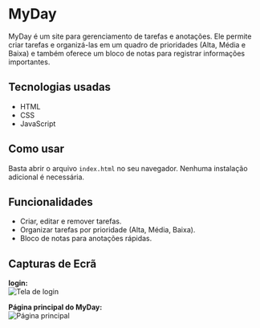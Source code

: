 # MyDay

MyDay é um site para gerenciamento de tarefas e anotações. Ele permite criar tarefas e organizá-las em um quadro de prioridades (Alta, Média e Baixa) e também oferece um bloco de notas para registrar informações importantes.

## Tecnologias usadas
- HTML
- CSS
- JavaScript

## Como usar
Basta abrir o arquivo `index.html` no seu navegador. Nenhuma instalação adicional é necessária.

## Funcionalidades
- Criar, editar e remover tarefas.
- Organizar tarefas por prioridade (Alta, Média, Baixa).
- Bloco de notas para anotações rápidas.

## Capturas de Ecrã 

**login:**  
![Tela de login](https://i.postimg.cc/NFKY61QP/chrome-Fr-Xkh-KUYs-Y.png)

**Página principal do MyDay:**  
![Página principal](COLE_AQUI_O_LINK_DIRETO_DA_IMAGEM.png)

